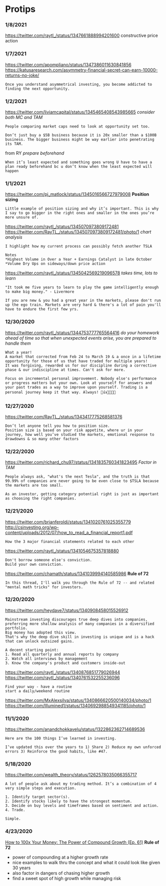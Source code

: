 # Protips


### 1/8/2021
https://twitter.com/raytl_/status/1347661888994201600
constructive price action


### 1/7/2021
https://twitter.com/apompliano/status/1347386011630841856
https://katusaresearch.com/asymmetry-financial-secret-can-earn-10000-returns-no-joke/
```
Once you understand asymmetrical investing, you become addicted to finding the next opportunity.
```


### 1/2/2021
https://twitter.com/liviamcapital/status/1345465408543985665
*consider both MC and TAM*
```
People comparing market caps need to look at opportunity set too.

Don’t just buy a $5B business because it is 20x smaller than a $100B business. The bigger business might be way earlier into penetrating its TAM.
```

from RY
*prepare beforehand*
```
When it’s least expected and something goes wrong U have to have a plan ready beforehand bc u don’t know when the least expected will happen
```


### 1/1/2021
https://twitter.com/pj_matlock/status/1345016566727979008
**Position sizing**
```
Little example of position sizing and why it’s important. This is why I say to go bigger in the right ones and smaller in the ones you’re more unsure of.
```

https://twitter.com/raytl_/status/1345070973809172481
https://twitter.com/RayTL_/status/1345070973809172481/photo/1
*chart analysis*
```
I highlight how my current process can possibly fetch another TSLA

Notes
*Highest Volume in Over a Year + Earnings Catalyst in late October
*Volume Dry Ups on sideways/down price action
```

https://twitter.com/raytl_/status/1345042569219096578
*takes time, lots to learn*
```
"It took me five years to learn to play the game intelligently enough to make big money." - Livermore

If you are new & you had a great year in the markets, please don't run up the ego train. Markets are very hard & there's a lot of pain you'll have to endure the first few yrs.
```


### 12/30/2020
https://twitter.com/raytl_/status/1344753777765564416
*do your homework ahead of time so that when unexpected events arise, you are prepared to handle them*
```
What a year!
A market that corrected from Feb 24 to March 19 & a once in a lifetime opportunity for those of us that have traded for multiple years!
It was forgiving, rewarded us for our discipline during a corrective phase & our indiscipline at times. Can't ask for more.
```
```
Focus on incremental personal improvement. Nobody else's performance or progress matters but your own. Look at yourself for answers and your past trades as a way to improve upon yourself. Trading is a personal journey keep it that way. Always! 🤟👍🔥🦁💯🙏
```


### 12/27/2020
https://twitter.com/RayTL_/status/1343417775268581376
```
Don’t let anyone tell you how to position size.
Position size is based on your risk appetite, where ur in your journey, how well you’ve studied the markets, emotional response to drawdowns & so many other factors
```


### 12/22/2020
https://twitter.com/richard_chu97/status/1341835760341823495
*Factor in TAM*
```
People always ask, "what's the next Tesla", and the truth is that 99.99% of companies are never going to be even close to $TSLA because the markets are too small.

As an investor, getting category potential right is just as important as choosing the right companies.
```


### 12/21/2020
https://twitter.com/brianferoldi/status/1341020761025355779
http://csinvesting.org/wp-content/uploads/2012/07/how_to_read_a_financial_report1.pdf
```
How the 3 major financial statements related to each other
```

https://twitter.com/raytl_/status/1341054675357818880
```
Don't borrow someone else's conviction.
Build your own conviction.
```

https://twitter.com/chamath/status/1341039994140585986
**Rule of 72**
```
In this thread, I'll walk you through the Rule of 72 -- and related "mental math tricks" for investors.
```


### 12/20/2020
https://twitter.com/heydave7/status/1340908458015526912
```
Mainstream investing discourages true deep dives into companies, preferring more shallow analysis of many companies in a diversified portfolio.
Big money has adopted this view.
That's why the deep dive skill in investing is unique and is a hack that can unlock outsized gains.

A decent starting point:
1. Read all quarterly and annual reports by company
2. Watch all interviews by management
3. Know the company's product and customers inside-out
```

https://twitter.com/raytl_/status/1340876851779026944
https://twitter.com/raytl_/status/1340761532255236096
```
Find your way - have a routine
start a daily/weekend routine
```
https://twitter.com/MxAlexsilva/status/1340866620500140034/photo/1
https://twitter.com/Illumined1/status/1340692988549341185/photo/1


### 11/1/2020
https://twitter.com/anandchokkavelu/status/1322862362714689536
```
Here are the 100 things I’ve learned in investing.

I’ve updated this over the years to 1) Share 2) Reduce my own unforced errors 3) Reinforce the good habits, like #47.
```


### 5/18/2020
https://twitter.com/wealth_theory/status/1262578035066355717
```
A lot of people ask about my trading method. It’s a combination of 4 very simple steps and execution.

1. Identify target sector(s).
2. Identify stocks likely to have the strongest momentum.
3. Decide on buy levels and timeframes based on sentiment and action.
4. Trade.

Simple.
```


### 4/23/2020
[How to 100x Your Money: The Power of Compound Growth (Ep. 61)](https://www.youtube.com/watch?v=nkOApFCFrOk)
**Rule of 72**
- power of compounding at a higher growth rate
- nice examples to walk thru the concept and what it could look like given 30 years
- also factor in dangers of chasing higher growth
- find a sweet spot of high growth while managing risk
